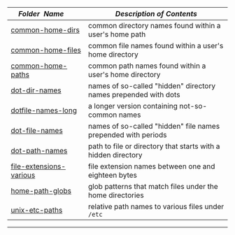 |&nbsp;&nbsp;&nbsp;&nbsp;_Folder&nbsp;&nbsp;Name_&nbsp;&nbsp;&nbsp;&nbsp;| _Description of Contents_
|:----------------|--------------------------------------------------------------------------------------------------------------------------------------------------------
| [common-home-dirs](common-home-dirs) |  common directory names found within a user's home path 
| [common-home-files](common-home-files) |  common file names found within a user's home directory 
| [common-home-paths](common-home-paths) |  common path names found within a user's home directory 
| [dot-dir-names](dot-dir-names) |  names of so-called "hidden" directory names prepended with dots 
| [dotfile-names-long](dotfile-names-long) |  a longer version containing not-so-common names 
| [dot-file-names](dot-file-names) |  names of so-called "hidden" file names prepended with periods 
| [dot-path-names](dot-path-names) |  path to file or directory that starts with a hidden directory 
| [file-extensions-various](file-extensions-various) |  file extension names between one and eighteen bytes 
| [home-path-globs](home-path-globs) |  glob patterns that match files under the home directories 
| [unix-etc-paths](unix-etc-paths) |  relative path names to various files under `/etc` 

* * *

